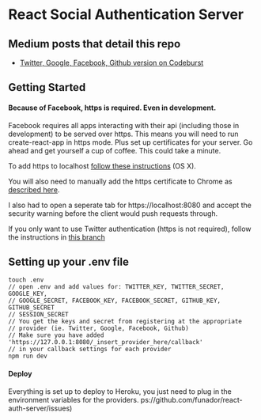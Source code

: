 # React Social Authentication Server

## Medium posts that detail this repo
* [Twitter, Google, Facebook, Github version on Codeburst](https://medium.com/p/862d59583105)

## Getting Started

#### Because of Facebook, https is required. Even in development.
Facebook requires all apps interacting with their api (including those in development) to be served over https.  This means you will need to run create-react-app in https mode. Plus set up certificates for your server. Go ahead and get yourself a cup of coffee. This could take a minute.

To add https to localhost [follow these instructions](https://medium.freecodecamp.org/how-to-get-https-working-on-your-local-development-environment-in-5-minutes-7af615770eec) (OS X).

You will also need to manually add the https certificate to Chrome as [described here](https://www.comodo.com/support/products/authentication_certs/setup/mac_chrome.php).

I also had to open a seperate tab for https://localhost:8080 and accept the security warning before the client would push requests through.

If you only want to use Twitter authentication (https is not required), follow the instructions in [this branch](https://github.com/funador/react-auth-client/tree/twitter-auth)

## Setting up your .env file
```
touch .env
// open .env and add values for: TWITTER_KEY, TWITTER_SECRET, GOOGLE_KEY,
// GOOGLE_SECRET, FACEBOOK_KEY, FACEBOOK_SECRET, GITHUB_KEY, GITHUB_SECRET
// SESSION_SECRET
// You get the keys and secret from registering at the appropriate
// provider (ie. Twitter, Google, Facebook, Github)
// Make sure you have added 'https://127.0.0.1:8080/_insert_provider_here/callback'
// in your callback settings for each provider
npm run dev
```

#### Deploy
Everything is set up to deploy to Heroku, you just need to plug in the environment variables for the providers.
ps://github.com/funador/react-auth-server/issues)
